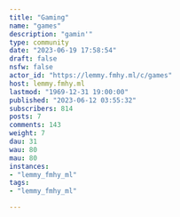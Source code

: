 ```yaml
---
title: "Gaming" 
name: "games"
description: "gamin'"
type: community
date: "2023-06-19 17:58:54"
draft: false
nsfw: false
actor_id: "https://lemmy.fmhy.ml/c/games"
host: lemmy.fmhy.ml
lastmod: "1969-12-31 19:00:00"
published: "2023-06-12 03:55:32"
subscribers: 814
posts: 7
comments: 143
weight: 7
dau: 31
wau: 80
mau: 80
instances:
- "lemmy_fmhy_ml"
tags: 
- "lemmy_fmhy_ml"

---
```

